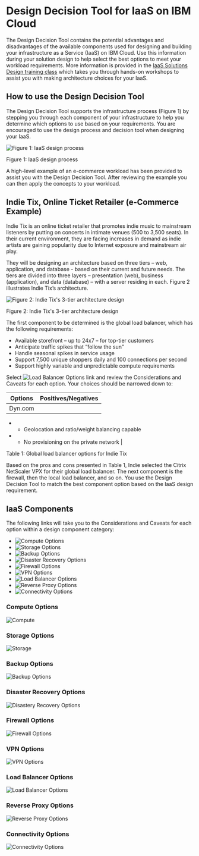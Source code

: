 # Design Decision Tool for IaaS on IBM Cloud

The Design Decision Tool contains the potential advantages and disadvantages of the available components used for designing and building your infrastructure as a Service (IaaS) on IBM Cloud.  Use this information during your solution design to help select the best options to meet your workload requirements.  More information is provided in the [IaaS Solutions Design training class](http://www.softlayer.com/training-courses) which takes you through hands-on workshops to assist you with making architecture choices for your IaaS.

## How to use the Design Decision Tool 

The Design Decision Tool supports the infrastructure process (Figure 1) by stepping you through each component of your infrastructure to help you determine which options to use based on your requirements.  You are encouraged to use the design process and decision tool when designing your IaaS.

![Figure 1: IaaS design process](/images/rainbow_tool_fig1.png)

Figure 1: IaaS design process

A high-level example of an e-commerce workload has been provided to assist you with the Design Decision Tool. After reviewing the example you can then apply the concepts to your workload. 

## Indie Tix, Online Ticket Retailer (e-Commerce Example)

Indie Tix is an online ticket retailer that promotes indie music to mainstream listeners by putting on concerts in intimate venues (500 to 3,500 seats). In their current environment, they are facing increases in demand as indie artists are gaining popularity due to Internet exposure and mainstream air play.

They will be designing an architecture based on three tiers – web, application, and database - based on their current and future needs. The tiers are divided into three layers – presentation (web), business (application), and data (database) – with a server residing in each. Figure 2 illustrates Indie Tix’s architecture.

![Figure 2: Indie Tix's 3-tier architecture design](/images/rainbow_tool_fig2.png)

Figure 2: Indie Tix's 3-tier architecture design

The first component to be determined is the global load balancer, which has the following requirements:

* Available storefront – up to 24x7 – for top-tier customers
* Anticipate traffic spikes that “follow the sun”
* Handle seasonal spikes in service usage
* Support 7,500 unique shoppers daily and 100 connections per second
* Support highly variable and unpredictable compute requirements

Select ![Load Balancer Options](#load_balancer) link and review the Considerations and Caveats for each option.  Your choices should be narrowed down to:

| Options | Positives/Negatives |
| ------- | ------------------- |
| Dyn.com | 
* + Geolocation and ratio/weight balancing capable
* - No provisioning on the private network
|

Table 1: Global load balancer options for Indie Tix

Based on the pros and cons presented in Table 1, Indie selected the Citrix NetScaler VPX for their global load balancer. The next component is the firewall, then the local load balancer, and so on. You use the Design Decision Tool to match the best component option based on the IaaS design requirement. 

## IaaS Components

The following links will take you to the Considerations and Caveats for each option within a design component category:

* ![Compute Options](#compute)
* ![Storage Options](#storage)
* ![Backup Options](#backup)
* ![Disaster Recovery Options](#disaster_recovery)
* ![Firewall Options](#firewall)
* ![VPN Options](#vpn)
* ![Load Balancer Options](#load_balancer)
* ![Reverse Proxy Options](#reverse_proxy)
* ![Connectivity Options](#connectivity)

### <a name="compute"></a> Compute Options

![Compute](/images/rainbow_tool_compute.png)

### <a name="storage"></a> Storage Options

![Storage](/images/rainbow_tool_storage.png)

### <a name="backup"></a> Backup Options

![Backup Options](/images/rainbow_tool_backup.png)

### <a name="diaster_recover"></a> Disaster Recovery Options

![Disastery Recovery Options](/images/rainbow_tool_disaster_recovery.png)

### <a name="firewall"></a> Firewall Options

![Firewall Options](/images/rainbow_tool_firewall.png)
 
### <a name="vpn"></a> VPN Options

![VPN Options](/images/rainbow_tool_vpn.png)

### <a name="load_balancer"></a> Load Balancer Options

![Load Balancer Options](/images/rainbow_tool_load_balancer.png)

### <a name="reverse_proxy"></a> Reverse Proxy Options

![Reverse Proxy Options](/images/rainbow_tool_reverse_proxy.png)

### <a name="connectivity"></a> Connectivity Options

![Connectivity Options](/images/rainbow_tool_connectivity.png)


